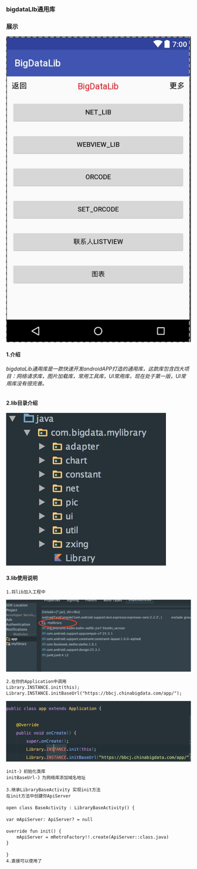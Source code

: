 ### bigdataLIb通用库
### 展示
![](https://github.com/xkun1/BigDataLib/blob/master/mylibrary/src/main/java/image/image05.png)
#### 1.介绍
###### bigdataLib通用库是一款快速开发androidAPP打造的通用库，这款库包含四大项目：网络请求库，图片加载库，常用工具库，UI常用库，现在处于第一版，UI常用库没有很完善。
#### 2.lib目录介绍
![](https://github.com/xkun1/BigDataLib/blob/master/mylibrary/src/main/java/image/image01.png)
#### 3.lib使用说明
	1.将lib加入工程中
![](https://github.com/xkun1/BigDataLib/blob/master/mylibrary/src/main/java/image/image02.png)
	
	2.在你的Application中调用
	Library.INSTANCE.init(this);
	Library.INSTANCE.initBaseUrl("https://bbcj.chinabigdata.com/app/");
	
![](https://github.com/xkun1/BigDataLib/blob/master/mylibrary/src/main/java/image/image03.png)
	
	init-》初始化类库
	initBaseUrl-》为网络库添加域名地址
	
	3.继承LibraryBaseActivity 实现init方法
	在init方法中创建你ApiServer
	
	open class BaseActivity : LibraryBaseActivity() {

    var mApiServer: ApiServer? = null

    override fun init() {
        mApiServer = mRetroFactory!!.create(ApiServer::class.java)
    }

	}
	4.直接可以使用了
